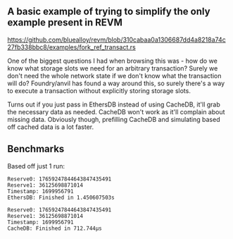 ## A basic example of trying to simplify the only example present in REVM

https://github.com/bluealloy/revm/blob/310cabaa0a1306687dd4a8218a74c27fb338bbc8/examples/fork_ref_transact.rs

One of the biggest questions I had when browsing this was - how do we know what storage slots we need for an arbitrary transaction? Surely we don't need the whole network state if we don't know what the transaction will do? Foundry/anvil has found a way around this, so surely there's a way to execute a transaction without explicitly storing storage slots.

Turns out if you just pass in EthersDB instead of using CacheDB, it'll grab the necessary data as needed. CacheDB won't work as it'll complain about missing data. Obviously though, prefilling CacheDB and simulating based off cached data is a lot faster.

## Benchmarks

Based off just 1 run:
```
Reserve0: 17659247844643847435491
Reserve1: 36125698871014
Timestamp: 1699956791
EthersDB: Finished in 1.450607503s

Reserve0: 17659247844643847435491
Reserve1: 36125698871014
Timestamp: 1699956791
CacheDB: Finished in 712.744µs
```